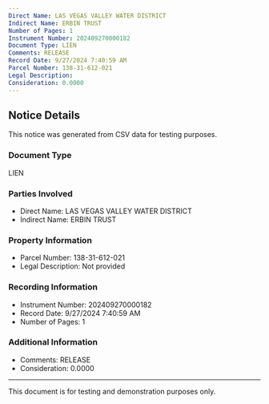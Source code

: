 ```yaml
---
Direct Name: LAS VEGAS VALLEY WATER DISTRICT
Indirect Name: ERBIN TRUST
Number of Pages: 1
Instrument Number: 202409270000182
Document Type: LIEN
Comments: RELEASE
Record Date: 9/27/2024 7:40:59 AM
Parcel Number: 138-31-612-021
Legal Description: 
Consideration: 0.0000
---
```


## Notice Details

This notice was generated from CSV data for testing purposes.

### Document Type
LIEN

### Parties Involved
- Direct Name: LAS VEGAS VALLEY WATER DISTRICT
- Indirect Name: ERBIN TRUST

### Property Information
- Parcel Number: 138-31-612-021
- Legal Description: Not provided

### Recording Information
- Instrument Number: 202409270000182
- Record Date: 9/27/2024 7:40:59 AM
- Number of Pages: 1

### Additional Information
- Comments: RELEASE
- Consideration: 0.0000

---

This document is for testing and demonstration purposes only.

